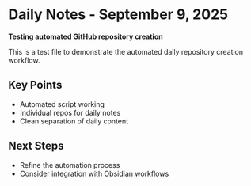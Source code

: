 # Daily Notes - September 9, 2025

**Testing automated GitHub repository creation**

This is a test file to demonstrate the automated daily repository creation workflow.

## Key Points
- Automated script working
- Individual repos for daily notes
- Clean separation of daily content

## Next Steps
- Refine the automation process
- Consider integration with Obsidian workflows